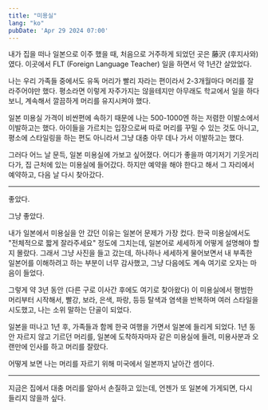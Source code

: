 ```yaml
---
title: "미용실"
lang: "ko"
pubDate: 'Apr 29 2024 07:00'
---
```



내가 집을 떠나 일본으로 이주 했을 때, 처음으로 거주하게 되었던 곳은 藤沢 (후지사와)였다.
이곳에서 FLT (Foreign Language Teacher) 일을 하면서 약 1년간 살았었다.

나는 우리 가족들 중에서도 유독 머리가 빨리 자라는 편이라서 2-3개월마다 머리를 잘라주어야만 했다. 평소라면 이렇게 자주가지는 않을테지만 아무래도 학교에서 일을 하다 보니, 계속해서 깔끔하게 머리를 유지시켜야 했다.

일본 미용실 가격이 비싼편에 속하기 때문에 나는 500-1000엔 하는 저렴한 이발소에서 이발하고는 했다. 아이들을 가르치는 입장으로써 따로 머리를 꾸밀 수 있는 것도 아니고, 평소에 스타일링을 하는 편도 아니라서 그냥 대충 아무 데나 가서 이발하고는 했다.

그러다 어느 날 문득, 일본 미용실에 가보고 싶어졌다. 어디가 좋을까 여기저기 기웃거리다가, 집 근처에 있는 미용실에 들어갔다. 하지만 예약을 해야 한다고 해서 그 자리에서 예약하고, 다음 날 다시 찾아갔다.

---

좋았다. 

그냥 좋았다.

내가 일본에서 미용실을 안 갔던 이유는 일본어 문제가 가장 컸다. 한국 미용실에서도 "전체적으로 짧게 잘라주세요" 정도에 그치는데, 일본어로 세세하게 어떻게 설명해야 할지 몰랐다. 그래서 그냥 사진을 들고 갔는데, 하나하나 세세하게 물어보면서 내 부족한 일본어를 이해하려고 하는 부분이 너무 감사했고, 그냥 다음에도 계속 여기로 오자는 마음이 들었다.

그렇게 약 3년 동안 (다른 구로 이사간 후에도 여기로 찾아왔다) 이 미용실에서 평범한 머리부터 시작해서, 빨강, 보라, 은색, 파랑, 등등 탈색과 염색을 반복하며 여러 스타일을 시도했고, 나는 소위 말하는 단골이 되었다.

일본을 떠나고 1년 후, 가족들과 함께 한국 여행을 가면서 일본에 들리게 되었다. 
1년 동안 자르지 않고 기르던 머리를, 일본에 도착하자마자 같은 미용실에 들려, 미용사분과 오랜만에 인사를 하고 머리를 잘랐다.

어떻게 보면 나는 머리를 자르기 위해 미국에서 일본까지 날아간 셈이다.

---

지금은 집에서 대충 머리를 알아서 손질하고 있는데, 언젠가 또 일본에 가게되면, 다시 들리지 않을까 싶다.
